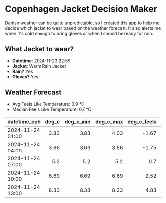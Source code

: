 
# Copenhagen Jacket Decision Maker

Danish weather can be quite unpredictable, so I created this app to help me decide which jacket to wear based on the weather forecast. 
It also alerts me when it's cold enough to bring gloves or when I should be ready for rain.

## What Jacket to wear?

- **Datetime**: 2024-11-23 22:59
- **Jacket**: Warm Rain Jacket
- **Rain?** Yes
- **Gloves?** Yes

## Weather Forecast
- Avg Feels Like Temperature: 0.9 °C
- Median Feels Like Temperature: 0.7 °C

| datetime_cph     |   deg_c |   deg_c_min |   deg_c_max |   deg_c_feels | weather   | wind   | rain   |
|:-----------------|--------:|------------:|------------:|--------------:|:----------|:-------|:-------|
| 2024-11-24 01:00 |    3.83 |        3.83 |        4.03 |         -1.67 | Rain      | High   | Low    |
| 2024-11-24 04:00 |    3.66 |        3.63 |        3.66 |         -1.75 | Rain      | High   | Low    |
| 2024-11-24 07:00 |    5.2  |        5.2  |        5.2  |          0.7  | Rain      | High   | Low    |
| 2024-11-24 10:00 |    6.69 |        6.69 |        6.69 |          2.52 | Rain      | High   | Medium |
| 2024-11-24 13:00 |    8.33 |        8.33 |        8.33 |          4.83 | Rain      | High   | Medium |
        